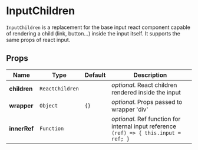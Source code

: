 # InputChildren

`InputChildren` is a replacement for the base input react component capable of rendering
a child (link, button...) inside the input itself. It supports the same props of react input.

## Props
|Name|Type|Default|Description|
|----|----|-------|-----------|
| **children** | <code>ReactChildren</code> |  | *optional*. React children rendered inside the input |
| **wrapper** | <code>Object</code> | <code>{}</code> | *optional*. Props passed to wrapper 'div' |
| **innerRef** | <code>Function</code> |  | *optional*. Ref function for internal input reference <br /><code>(ref) => { this.input = ref; }</code> |
